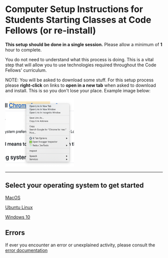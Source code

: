 # Computer Setup Instructions for Students Starting Classes at Code Fellows (or re-install)

**This setup should be done in a single session.**  Please allow a minimum of **1** hour to complete.

You do not need to understand what this process is doing. This is a vital step that will allow you to use technologies required throughout the Code Fellows' curriculum.

NOTE: You will be asked to download some stuff.  For this setup process please **right-click** on links to **open in a new tab** when asked to download and install.  This is so you don't lose your place. Example image below:

<img src="mac/images/new-tab.png" width="220" height="220">

---

## Select your operating system to get started

[MacOS](./system-setup/README.md)

[Ubuntu Linux](./system-setup/README.md)

[Windows 10](./windows/README.md)

## Errors

If ever you encounter an error or unexplained activity, please consult the [error documentation](./error/error.md)
